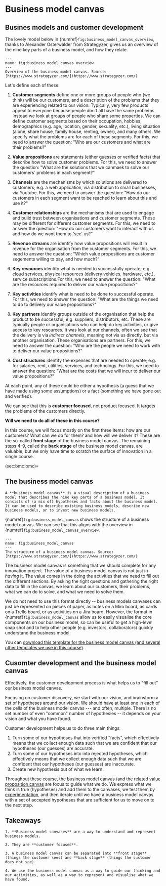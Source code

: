 # Business model canvas

## Busines models and customer development


The lovely model below in {numref}`fig:business_model_canvas_overview`, thanks to Alexander Osterwalder from Strategyzer, gives us an overview of the nine key parts of a business model, and how they relate.

```{figure} ./figs/business_model_canvas_overview.jpg
---
name: fig:business_model_canvas_overview
---
Overview of the business model canvas. Source: [https://www.strategyzer.com/](https://www.strategyzer.com/)
```

Let's define each of these:

1. **Customer segments** define one or more groups of people who (we think) will be our customers, and a description of the problems that they are experiencing related to our vision. Typically, very few products appeal to everyone because people don't all have the same problems. Instead we look at groups of people who share some properties. We can define customer segments based on their occupation, hobbies, demographics (e.g. age, location, gender, sexuality, etc.), living situation (alone, share house, family house, renting, owner), and many others. We specify what the problems are for each of these segments. For this, we need to answer the question: "Who are our customers and what are their problems?"

2. **Value propositions** are statements (either guesses or verified facts) that describe how to solve customer problems. For this, we need to answer the question: "What are the solutions that we canmaek to solve our customers' problems in each segment?"

3. **Channels** are the mechanisms by which solutions are delivered to customers; e.g. a web application, via distribution to small businesses, via Youtube. For this, we need to answer the question: "How do our customers in each segment want to be reached to learn about this and use it?"

4. **Customer relationships** are the mechanisms that are used to engage and build trust between organisations and customer segments. These may be different for different customer segments. For this, we need to answer the question: "How do our customers want to interact with us and how do we want them to 'see' us?"

5. **Revenue streams** are identify how value propositions will result in revenue for the organisation from the customer segments. For this, we need to answer the question: "Which value propositions are customer segements willing to pay, and how much?"

6. **Key resources** identify what is needed to successfully operate; e.g. cloud services, physical resources (delivery vehicles, hardware, etc.), service subscriptions.For this, we need to answer the question: "What are the resources required to deliver our value propositions?"

7. **Key activities** identify what is need to be done to successful operate. For this, we need to answer the question:  "What are the things we need to do to delivery our value propositions?"

8. **Key partners** identify groups outside of the organisation that help the product to be successful; e.g. suppliers, distributors, etc. These are typically people or organisations who can help do key activities, or give access to key resources. It was look at our channels, often we see that the delivery is via *indirect channels*, meaning not via us directly, but via another organisation. These organisations are partners. For this, we need to answer the question: "Who are the people we need to work with to deliver our value propositions?"

9. **Cost structures** identify the expenses that are needed to operate; e.g. for salaries, rent, utilities, services, and technology. For this, we need to answer the question:  "What are the costs that we will incur to deliver our value propositions?"


At each point, any of these could be either a hypothesis (a guess that we have made using some assumptions) or a fact (something we have gone out and verified).

We can see that this is **customer focused**, not product focused. It targets the problems of the customers directly.

**Will we need to do all of these in this course?**

In this course, we will focus mostly on the first three items: how are our customers? What can we do for them? and how will we deliver it? These are the so-called **front stage** of the business model canvas. The remaining steps 4-9, called the **back stage** of the business model canvas, are valuable, but we only have time to scratch the surface of innovation in a single course.


(sec:bmc:bmc)=
## The business model canvas

```{admonition} Definition --- Business model canvas (BMC)
A **business model canvas** is a visual description of a business model that describes the nine key parts of a business model. It consists of (a mix of) hypotheses and facts about the business model. It can be used to describe existing business models, describe new business models, or to invest new business models. 
```


{numref}`fig:business_model_canvas` shows the structure of a business model canvas. We can see that this aligns with the  overview in {numref}`fig:business_model_canvas_overview`.

```{figure} ./figs/business_model_canvas.png
---
name: fig:business_model_canvas
---
The structure of a business model canvas. Source: [https://www.strategyzer.com/](https://www.strategyzer.com/)
```

The business model canvas is something that we should complete for any innovation project. The value of a business model canvas is not just in *having* it. The value comes in the doing the activities that we need to fill out the different sections. By asking the right questions and gathering the right data to fill in the canvas, we learn about our customers, their problems, what we can do to solve, and what we need to solve them.

We do not need to use this format directly -- business models canvases can just be represented on pieces of paper, as notes on a Miro board, as cards on a Trello board, or as activities on a Jira board. However, the format in {numref}`fig:business_model_canvas` allow us to easily visualise the core components on our business model, so can be useful to get a high-level snap shot and to help other people (e.g. investors, collaborators) quickly understand the business model.

You can [download this template for the business model canvas (and several other templates we use in this course)](../assets/business_model_and_testing_templates.pptx).

## Cusomter development and the business model canvas

Effectively, the customer development process is what helps us to "fill out" our business model canvas.

Focusing on customer discovery, we start with our vision, and brainstorm a set of hypotheses around our vision. We should have at least one in each of the cells of the business model canvas --- and often, multiple. There is no set number of even "common" number of hypothesies -- it depends on your vision and what you have found.

Customer development helps us to do three main things:

1. Turn some of our hypotheses that into verified "facts", which effectively means that we collect enough data such that we are confident that our hypotheses (our guesses) are accurate.
2. Turn some of our hypotheses into into rejected hypotheses, which effectively means that we collect enough data such that we are confident that our hypotheses (our guesses) are inaccurate.
3. Create new hypothesis out of what we learn.

Throughout these course, the business model canvas (and the related [value proposition canvas](sec:value_proposition_canvas) are focus to guide what we do. We express what we think is true (hypotheses) and add them to the canvases, we test them by [experimentation](sec:experimentation), and then iterate until we have a business model canvas with a set of accepted hypotheses that are sufficient for us to move on to the next step.

## Takeaways

```{admonition} Takeaways
1. **Business model canvases** are a way to understand and represent business models.

2. They are **customer focused**.

3. A business model canvas can be separated into **front stage** (things the customer sees) and **back stage** (things the customer does not see).

4. We use the business model canvas as a way to guide our thinking and our activities, as well as a way to represent and visualise what we have found.
```    
